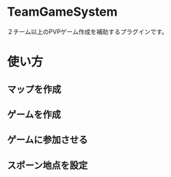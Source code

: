 # TeamGameSystem
２チーム以上のPVPゲーム作成を補助するプラグインです。

# 使い方

## マップを作成

## ゲームを作成

## ゲームに参加させる

## スポーン地点を設定